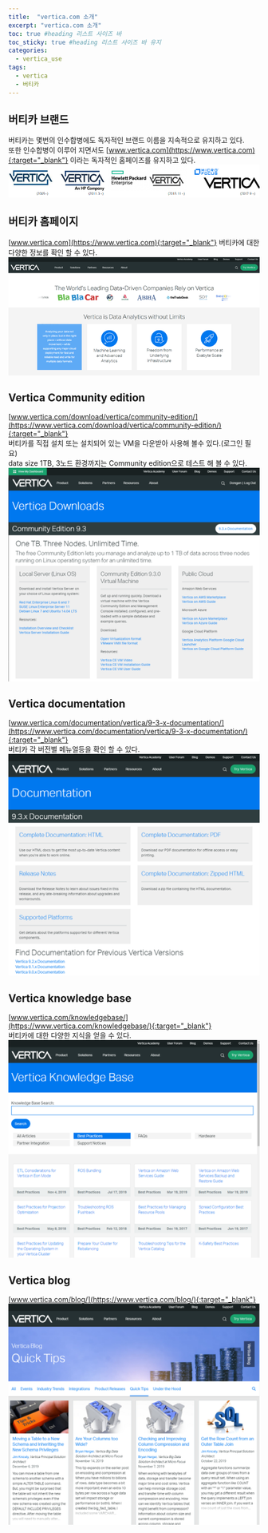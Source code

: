```yaml
---
title:  "vertica.com 소개"
excerpt: "vertica.com 소개"
toc: true #heading 리스트 사이즈 바
toc_sticky: true #heading 리스트 사이즈 바 유지
categories:
  - vertica_use
tags:
  - vertica
  - 버티카
---
```


## 버티카 브랜드
버티카는 몇번의 인수합병에도 독자적인 브랜드 이름을 지속적으로 유지하고 있다.  
또한 인수합병이 이루어 지면서도 [www.vertica.com](https://www.vertica.com){:target="_blank"}  이라는 독자적인 홈페이즈를 유지하고 있다.  
![vertica 로고](../img/vertica_use_1000_01.png)  


## 버티카 홈페이지
[www.vertica.com](https://www.vertica.com){:target="_blank"} 버티카에 대한 다양한 정보를 확인 할 수 있다.  
![vertica 홈페이지](../img/vertica_use_1000_02.png)  


## Vertica Community edition  
[www.vertica.com/download/vertica/community-edition/](https://www.vertica.com/download/vertica/community-edition/){:target="_blank"}  
버티카를 직접 설치 또는 설치되어 있는 VM을 다운받아 사용해 볼수 있다.(로그인 필요)  
data size 1TB, 3노드 환경까지는 Community edition으로 테스트 해 볼 수 있다.  
![vertica 홈페이지](../img/vertica_use_1000_03.png)  


## Vertica documentation
[www.vertica.com/documentation/vertica/9-3-x-documentation/](https://www.vertica.com/documentation/vertica/9-3-x-documentation/){:target="_blank"}  
버티카 각 버전별 메뉴얼등을 확인 할 수 있다.  
![vertica 홈페이지](../img/vertica_use_1000_04.png)  


## Vertica knowledge base
[www.vertica.com/knowledgebase/](https://www.vertica.com/knowledgebase/){:target="_blank"}  
버티카에 대한 다양한 지식을 얻을 수 있다.  
![vertica 홈페이지](../img/vertica_use_1000_05.png)  


## Vertica blog
[www.vertica.com/blog/](https://www.vertica.com/blog/){:target="_blank"}  
![vertica 홈페이지](../img/vertica_use_1000_06.png)  




